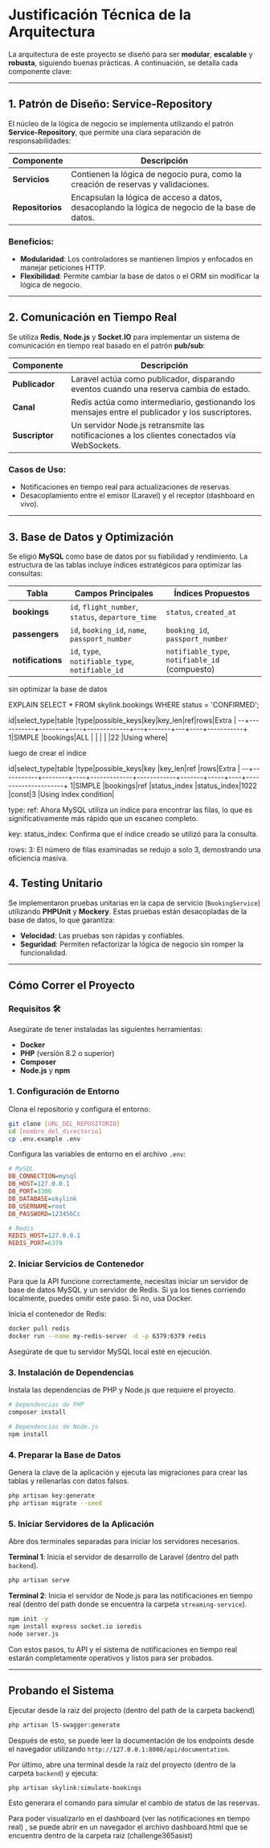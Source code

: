 # Justificación Técnica de la Arquitectura

La arquitectura de este proyecto se diseñó para ser **modular**, **escalable** y **robusta**, siguiendo buenas prácticas. A continuación, se detalla cada componente clave:

---

## 1. Patrón de Diseño: Service-Repository

El núcleo de la lógica de negocio se implementa utilizando el patrón **Service-Repository**, que permite una clara separación de responsabilidades:

| Componente       | Descripción                                                                                    |
| ---------------- | ---------------------------------------------------------------------------------------------- |
| **Servicios**    | Contienen la lógica de negocio pura, como la creación de reservas y validaciones.              |
| **Repositorios** | Encapsulan la lógica de acceso a datos, desacoplando la lógica de negocio de la base de datos. |

### Beneficios:

- **Modularidad**: Los controladores se mantienen limpios y enfocados en manejar peticiones HTTP.
- **Flexibilidad**: Permite cambiar la base de datos o el ORM sin modificar la lógica de negocio.

---

## 2. Comunicación en Tiempo Real

Se utiliza **Redis**, **Node.js** y **Socket.IO** para implementar un sistema de comunicación en tiempo real basado en el patrón **pub/sub**:

| Componente     | Descripción                                                                                      |
| -------------- | ------------------------------------------------------------------------------------------------ |
| **Publicador** | Laravel actúa como publicador, disparando eventos cuando una reserva cambia de estado.           |
| **Canal**      | Redis actúa como intermediario, gestionando los mensajes entre el publicador y los suscriptores. |
| **Suscriptor** | Un servidor Node.js retransmite las notificaciones a los clientes conectados vía WebSockets.     |

### Casos de Uso:

- Notificaciones en tiempo real para actualizaciones de reservas.
- Desacoplamiento entre el emisor (Laravel) y el receptor (dashboard en vivo).

---

## 3. Base de Datos y Optimización

Se eligió **MySQL** como base de datos por su fiabilidad y rendimiento. La estructura de las tablas incluye índices estratégicos para optimizar las consultas:

| Tabla             | Campos Principales                                | Índices Propuestos                             |
| ----------------- | ------------------------------------------------- | ---------------------------------------------- |
| **bookings**      | `id`, `flight_number`, `status`, `departure_time` | `status`, `created_at`                         |
| **passengers**    | `id`, `booking_id`, `name`, `passport_number`     | `booking_id`, `passport_number`                |
| **notifications** | `id`, `type`, `notifiable_type`, `notifiable_id`  | `notifiable_type`, `notifiable_id` (compuesto) |

sin optimizar la base de datos

EXPLAIN SELECT \* FROM skylink.bookings WHERE status = 'CONFIRMED';

id|select_type|table |type|possible_keys|key|key_len|ref|rows|Extra |
--+-----------+--------+----+-------------+---+-------+---+----+-----------+
1|SIMPLE |bookings|ALL | | | | |22 |Using where|

luego de crear el indice

id|select_type|table |type|possible_keys|key |key_len|ref |rows|Extra |
--+-----------+--------+----+-------------+------------+-------+-----+----+---------------------+
1|SIMPLE |bookings|ref |status_index |status_index|1022 |const|3 |Using index condition|

type: ref: Ahora MySQL utiliza un índice para encontrar las filas, lo que es significativamente más rápido que un escaneo completo.

key: status_index: Confirma que el índice creado se utilizó para la consulta.

rows: 3: El número de filas examinadas se redujo a solo 3, demostrando una eficiencia masiva.

## 4. Testing Unitario

Se implementaron pruebas unitarias en la capa de servicio (`BookingService`) utilizando **PHPUnit** y **Mockery**. Estas pruebas están desacopladas de la base de datos, lo que garantiza:

- **Velocidad**: Las pruebas son rápidas y confiables.
- **Seguridad**: Permiten refactorizar la lógica de negocio sin romper la funcionalidad.

---

## Cómo Correr el Proyecto

### Requisitos 🛠️

Asegúrate de tener instaladas las siguientes herramientas:

- **Docker**
- **PHP** (versión 8.2 o superior)
- **Composer**
- **Node.js** y **npm**

### 1. Configuración de Entorno

Clona el repositorio y configura el entorno:

```bash
git clone [URL_DEL_REPOSITORIO]
cd [nombre_del_directorio]
cp .env.example .env
```

Configura las variables de entorno en el archivo `.env`:

```ini
# MySQL
DB_CONNECTION=mysql
DB_HOST=127.0.0.1
DB_PORT=3306
DB_DATABASE=skylink
DB_USERNAME=root
DB_PASSWORD=123456Cc

# Redis
REDIS_HOST=127.0.0.1
REDIS_PORT=6379
```

### 2. Iniciar Servicios de Contenedor

Para que la API funcione correctamente, necesitas iniciar un servidor de base de datos MySQL y un servidor de Redis. Si ya los tienes corriendo localmente, puedes omitir este paso. Si no, usa Docker.

Inicia el contenedor de Redis:

```bash
docker pull redis
docker run --name my-redis-server -d -p 6379:6379 redis
```

Asegúrate de que tu servidor MySQL local esté en ejecución.

### 3. Instalación de Dependencias

Instala las dependencias de PHP y Node.js que requiere el proyecto.

```bash
# Dependencias de PHP
composer install

# Dependencias de Node.js
npm install
```

### 4. Preparar la Base de Datos

Genera la clave de la aplicación y ejecuta las migraciones para crear las tablas y rellenarlas con datos falsos.

```bash
php artisan key:generate
php artisan migrate --seed
```

### 5. Iniciar Servidores de la Aplicación

Abre dos terminales separadas para iniciar los servidores necesarios.

**Terminal 1**: Inicia el servidor de desarrollo de Laravel (dentro del path `backend`).

```bash
php artisan serve
```

**Terminal 2**: Inicia el servidor de Node.js para las notificaciones en tiempo real (dentro del path donde se encuentra la carpeta `streaming-service`).

```bash
npm init -y
npm install express socket.io ioredis
node server.js
```

Con estos pasos, tu API y el sistema de notificaciones en tiempo real estarán completamente operativos y listos para ser probados.

---

## Probando el Sistema

Ejecutar desde la raiz del projecto (dentro del path de la carpeta backend)

```bash
php artisan l5-swagger:generate
```

Después de esto, se puede leer la documentación de los endpoints desde el navegador utilizando `http://127.0.0.1:8000/api/documentation`.

Por último, abre una terminal desde la raíz del proyecto (dentro de la carpeta `backend`) y ejecuta:

```bash
php artisan skylink:simulate-bookings
```

Esto generara el comando para simular el cambio de status de las reservas.

Para poder visualizarlo en el dashboard (ver las notificaciones en tiempo real) , se puede abrir en un navegador el archivo dashboard.html que se encuentra dentro de la carpeta raiz (challenge365asist)
